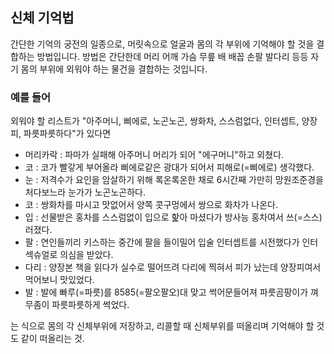## 신체 기억법
간단한 기억의 궁전의 일종으로, 머릿속으로 얼굴과 몸의 각 부위에 기억해야 할 것을 결합하는 방법입니다. 방법은 간단한데 머리 어깨 가슴 무릎 배 배꼽 손팔 발다리 등등 자기 몸의 부위에 외워야 하는 물건을 결합하는 것입니다. 

### 예를 들어
외워야 할 리스트가 "아주머니, 삐에로, 노곤노곤, 쌍화차, 스스럼없다, 인터셉트, 양장피, 파릇파릇하다"가 있다면

* 머리카락 : 파마가 실패해 아주머니 머리가 되어 "에구머니"하고 외쳤다.
* 코 : 코가 빨갛게 부어올라 삐에로같은 광대가 되어서 피해로(=삐에로) 생각했다.
* 눈 : 저격수가 요인을 암살하기 위해 록온록온한 채로 6시간째 가만히 망원조준경을 처다보느라 눈가가 노곤노곤하다.
* 코 : 쌍화차를 마시고 맛없어서 양쪽 콧구멍에서 쌍으로 화차가 나온다.
* 입 : 선물받은 홍차를 스스럼없이 입으로 핥아 마셨다가 방사능 홍차여서 쓰(=스스)러졌다.
* 팔 : 연인들끼리 키스하는 중간에 팔을 들이밀어 입술 인터셉트를 시전했다가 인터섹슈얼로 의심을 받았다.
* 다리 : 양장본 책을 읽다가 실수로 떨어뜨려 다리에 찍혀서 피가 났는데 양장피여서 먹어보니 맛있었다.
* 발 : 발에 빠루(=파릇)를 8585(=팔오팔오)대 맞고 썩어문들어져 파릇곰팡이가 껴 무좀이 파릇파릇하게 썩었다.

는 식으로 몸의 각 신체부위에 저장하고, 리콜할 때 신체부위를 떠올리며 기억해야 할 것도 같이 떠올리는 것.